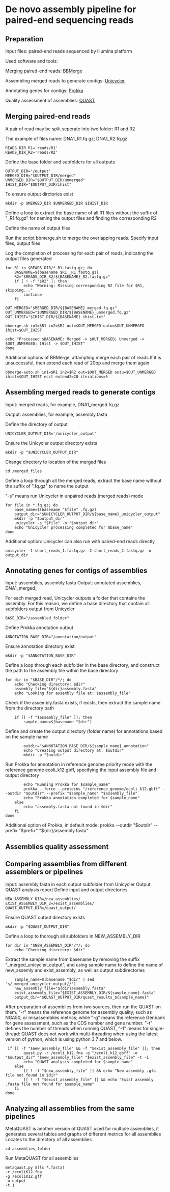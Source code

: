 # De novo assembly pipeline for paired-end sequencing reads



## Preparation

Input files: paired-end reads sequenced by Illumina platform

Used software and tools:

Merging paired-end reads: [BBMerge](https://jgi.doe.gov/data-and-tools/software-tools/bbtools/bb-tools-user-guide/bbmerge-guide/)

Assembling merged reads to generate contigs: [Unicycler](https://github.com/rrwick/Unicycler)

Annotating genes for contigs: [Prokka](https://github.com/tseemann/prokka)

Quality assessment of assemblies: [QUAST](https://github.com/ablab/quast)

## Merging paired-end reads

A pair of read may be split seperate into two folder: R1 and R2

The example of files name: DNA1_R1.fq.gz; DNA1_R2.fq.gz

```
READS_DIR_R1='reads/R1'
READS_DIR_R2='reads/R2'
```
Define the base folder and subfolders for all outputs

```
OUTPUT_DIR='/output'
MERGED_DIR="$OUTPUT_DIR/merged"
UNMERGED_DIR="$OUTPUT_DIR/unmerged"
IHIST_DIR="$OUTPUT_DIR/ihist"
```
To ensure output dirctories exist
```
mkdir -p $MERGED_DIR $UNMERGED_DIR $IHIST_DIR
```
Define a loop to extract the base name of all R1 files without the suffix of "_R1.fq.gz" for naming the output files and finding the corresponding R2

Define the name of output files

Run the script bbmerge.sh to merge the overlapping reads. Specify input files, output files

Log the completion of processing for each pair of reads, indicating the output files generated
```
for R1 in $READS_DIR/*_R1.fastq.gz; do
    BASENAME=$(basename $R1 _R1.fastq.gz)
    R2="$READS_DIR_R2/${BASENAME}_R2.fastq.gz"
    if [ ! -f "$R2" ]; then
        echo "Warning: Missing corresponding R2 file for $R1, skipping..."
        continue
    fi

OUT_MERGED="$MERGED_DIR/${BASENAME}_merged.fq.gz"
OUT_UNMERGED="$UNMERGED_DIR/${BASENAME}_unmerged.fq.gz"
OUT_IHIST="$IHIST_DIR/${BASENAME}_ihist.txt"

bbmerge.sh in1=$R1 in2=$R2 out=$OUT_MERGED outu=$OUT_UNMERGED ihist=$OUT_IHIST

echo "Processed $BASENAME: Merged -> $OUT_MERGED; Unmerged -> $OUT_UNMERGED; IHist -> $OUT_IHIST"
done
```
Additional options of BBMerge, attampting merge each pair of reads
If it is unsuccessful, then extend each read of 20bp and merge them again
```
bbmerge-auto.sh in1=$R1 in2=$R2 out=$OUT_MERGED outu=$OUT_UNMERGED ihist=$OUT_IHIST ecct extend2=20 iterations=5
```
## Assembling merged reads to generate contigs
Input: merged reads, for example, DNA1_merged.fq.gz

Output: assemblies, for example, assembly.fasta

Define the directory of output
```
UNICYCLER_OUTPUT_DIR='/unicycler_output'
```
Ensure the Unicycler output directory exists
```
mkdir -p "$UNICYCLER_OUTPUT_DIR"
```
Change directory to location of the merged files
```
cd /merged_files
```
Define a loop through all the merged reads, extract the base name without the suffix of ".fq.gz" to name the output

"-s" means run Unicycler in unpaired reads (merged reads) mode
```
for file in *.fq.gz; do
    base_name=$(basename "$file" .fq.gz)
    output_dir="$UNICYCLER_OUTPUT_DIR/${base_name}_unicycler_output"
    mkdir -p "$output_dir"
    unicycler -s "$file" -o "$output_dir"
    echo "Unicycler processing completed for $base_name"
done
```
Additional option: Unicycler can also run with paired-end reads directly
```
unicycler -1 short_reads_1.fastq.gz -2 short_reads_2.fastq.gz -o output_dir
```
## Annotating genes for contigs of assemblies
Input: assemblies, assembly.fasta
Output: annotated assemblies, DNA1_merged_

For each merged read, Unicycler outputs a folder that contains the assembly. For this reason, we define a base directory that contain all subfolders output from Unicycler
```
BASE_DIR="/assembled_folder"
```
Define Prokka annotation output
```
ANNOTATION_BASE_DIR="/annotation/output"
```
Ensure annotation directory exist
```
mkdir -p "$ANNOTATION_BASE_DIR"
```
Define a loop through each subfolder in the base directory, and construct the path to the assembly file within the base directory
```
for dir in "$BASE_DIR"/*/; do
    echo "Checking directory: $dir"
    assembly_file="${dir}assembly.fasta"
    echo "Looking for assembly file at: $assembly_file"
```
Check if the assembly.fasta exists, if exists, then extract the sample name from the directory path
```
    if [[ -f "$assembly_file" ]]; then
        sample_name=$(basename "$dir")
```
Define and create the output directory (folder name) for annotations based on the sample name
```
        outdir="$ANNOTATION_BASE_DIR/${sample_name}_annotation"
        echo "Creating output directory at: $outdir"
        mkdir -p "$outdir"
```
Run Prokka for annotation in reference genome priority mode with the reference genome ecoli_k12.gbff, specifying the input assembly file and output directory
```
        echo "Running Prokka for $sample_name"
        prokka --force --proteins "/reference_genome/ecoli_k12.gbff" --outdir "$outdir" --prefix "$sample_name" "$assembly_file"
        echo "Prokka annotation completed for $sample_name"
    else
        echo "assembly.fasta not found in $dir"
    fi
done
```
Additional option of Prokka, in default mode: prokka --outdir "$outdir" --prefix "$prefix" "${dir}/assembly.fasta"
## Assemblies quality assessment
## Comparing assemblies from different assemblers or pipelines
Input: assembly.fasta in each output subfolder from Unicycler
Output: QUAST analysis report
Define input and output directories
```
NEW_ASSEMBLY_DIR=/new_assemblies/
EXIST_ASSEMBLY_DIR_2=/exist_assemblies/
QUAST_OUTPUT_DIR=/quast_output/
```
Ensure QUAST output directory exists
```
mkdir -p "$QUAST_OUTPUT_DIR"
```
Define a loop to thorough all subfolders in NEW_ASSEMBLY_DIR
```
for dir in "$NEW_ASSEMBLY_DIR"/*/; do
    echo "Checking directory: $dir"
```
Extract the sample name from basename by removing the suffix "_merged_unicycler_output", and using sample name to define the name of new_assemly and exist_assembly, as well as output subdirectories
```
    sample_name=$(basename "$dir" | sed 's/_merged_unicycler_output//')
    new_assembly_file="${dir}assembly.fasta"
    exist_assembly_file="$EXIST_ASSEMBLY_DIR/${sample_name}.fasta"
    output_dir="$QUAST_OUTPUT_DIR/quast_results_${sample_name}"
```
After preparation of assemblies from two sources, then run the QUAST on them. "-r" means the reference genome for assembly quality, such as NGA50, or misassemblies metrics; while "-g" means the reference Genbank for gene assessment, such as the CDS number and gene number. "-t" defines the number of threads when running QUAST, "-1" means for single-thread: QUAST does not work with multi-threading when using the latest version of python, which is using python 3.7 and below.
```
 if [[ -f "$new_assembly_file" && -f "$exist_assembly_file" ]]; then
        quast.py -r /ecoli_k12.fna -g "/ecoli_k12.gbff" -o "$output_dir" "$new_assembly_file" "$exist_assembly_file" -t -1
        echo "QUAST analysis completed for $sample_name"
    else
        [[ ! -f "$new_assembly_file" ]] && echo "New assembly .gfa file not found in $dir"
        [[ ! -f "$exist_assembly_file" ]] && echo "Exist assembly .fasta file not found for $sample_name"
    fi
done
```
## Analyzing all assemblies from the same pipelines
MetaQUAST is another version of QUAST used for multiple assemblies, it generates several tables and graphs of different metrics for all assemblies
Locates to the directory of all assemblies
```
cd assemblies_folder
```
Run MetaQUAST for all assemblies
```
metaquast.py $(ls *.fasta)
-r /ecoliK12.fna
-g /ecoliK12.gff
-o output
-t 1

















